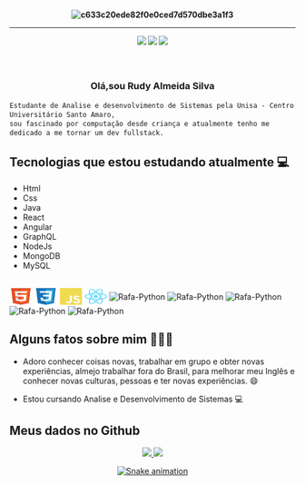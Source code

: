 <h4 align="center">
 
![c633c20ede82f0e0ced7d570dbe3a1f3](https://user-images.githubusercontent.com/70382532/138322189-2db8df52-9dcb-40a0-88a8-c365466bd33d.gif)

<hr>

  <div> 
   <a href="https://instagram.com/rudyefamilia" target="_blank"><img src="https://img.shields.io/badge/-Instagram-%23E4405F?style=for-the-badge&logo=instagram&logoColor=white" target="_blank"></a> 
  <a href = "mailto:devfullmaster@gmail.com"><img src="https://img.shields.io/badge/-Gmail-%23333?style=for-the-badge&logo=gmail&logoColor=white" target="_blank"></a>
  <a href="https://www.linkedin.com/in/devfullmaster/" target="_blank"><img src="https://img.shields.io/badge/-LinkedIn-%230077B5?style=for-the-badge&logo=linkedin&logoColor=white" target="_blank"></a> 
 
   
</div>
</h4>

<h3 align="center">  <br>

Olá,sou Rudy Almeida Silva
<br>

</h3>

```
Estudante de Analise e desenvolvimento de Sistemas pela Unisa - Centro Universitário Santo Amaro, 
sou fascinado por computação desde criança e atualmente tenho me dedicado a me tornar um dev fullstack.
```
## Tecnologias que estou estudando atualmente 💻

  - Html
  - Css
  - Java
  - React
  - Angular
  - GraphQL
  - NodeJs
  - MongoDB
  - MySQL
  
  <div style="display: inline_block"><br>
  <img align="center" alt="Rafa-HTML" height="30" width="40" src="https://raw.githubusercontent.com/devicons/devicon/master/icons/html5/html5-original.svg">
  <img align="center" alt="Rafa-CSS" height="30" width="40" src="https://raw.githubusercontent.com/devicons/devicon/master/icons/css3/css3-original.svg">
  <img align="center" alt="Rafa-Js" height="30" width="40" src="https://raw.githubusercontent.com/devicons/devicon/master/icons/javascript/javascript-plain.svg">
  <img align="center" alt="Rafa-React" height="30" width="40" src="https://raw.githubusercontent.com/devicons/devicon/master/icons/react/react-original.svg">
  <img align="center" alt="Rafa-Python" height="30" width="40" src="https://cdn.jsdelivr.net/gh/devicons/devicon/icons/angularjs/angularjs-original.svg" />
  <img align="center" alt="Rafa-Python" height="30" width="40" <img src="https://cdn.jsdelivr.net/gh/devicons/devicon/icons/graphql/graphql-plain.svg" />
  <img align="center" alt="Rafa-Python" height="30" width="40" src="https://cdn.jsdelivr.net/gh/devicons/devicon/icons/nodejs/nodejs-original.svg" />
  <img align="center" alt="Rafa-Python" height="30" width="40" src="https://cdn.jsdelivr.net/gh/devicons/devicon/icons/mongodb/mongodb-original.svg" />
  <img align="center" alt="Rafa-Python" height="30" width="40" src="https://cdn.jsdelivr.net/gh/devicons/devicon/icons/mysql/mysql-original.svg" />
  
  
  


</div>



## Alguns fatos sobre mim 👨🏻‍💻

- Adoro conhecer coisas novas, trabalhar em grupo e obter novas experiências, almejo trabalhar fora do Brasil, para melhorar meu Inglês e conhecer novas culturas, pessoas e ter novas experiências. 😄

- Estou cursando Analise e Desenvolvimento de Sistemas 💻


## Meus dados no Github
<div align="center">
  <a href="https://github.com/devfullmaster">
  <img height="180em" src="https://github-readme-stats.vercel.app/api?username=devfullmaster&show_icons=true&theme=dark&include_all_commits=true&count_private=true"/>
  <img height="180em" src="https://github-readme-stats.vercel.app/api/top-langs/?username=devfullmaster&layout=compact&langs_count=7&theme=dark"/>
  
  ![Snake animation](https://github.com/devfullmaster/devfullmaster/blob/output/github-contribution-grid-snake.svg)
</div>




 

